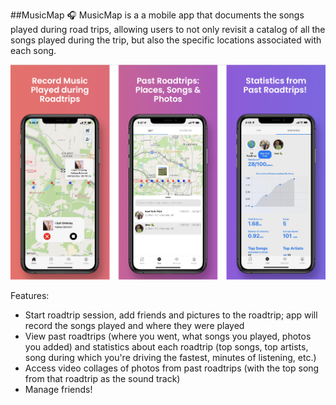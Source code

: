 ##MusicMap 🎧
MusicMap is a a mobile app that documents the songs played during road trips, allowing users to not only revisit a catalog of all the songs played during the trip, but also the specific locations associated with each song. 

![](client/assets/app-mockup.png)

Features: 

* Start roadtrip session, add friends and pictures to the roadtrip; app will record the songs played and where they were played
* View past roadtrips (where you went, what songs you played, photos you added) and statistics about each roadtrip (top songs, top artists, song during which you're driving the fastest, minutes of listening, etc.)
* Access video collages of photos from past roadtrips (with the top song from that roadtrip as the sound track)
* Manage friends! 
